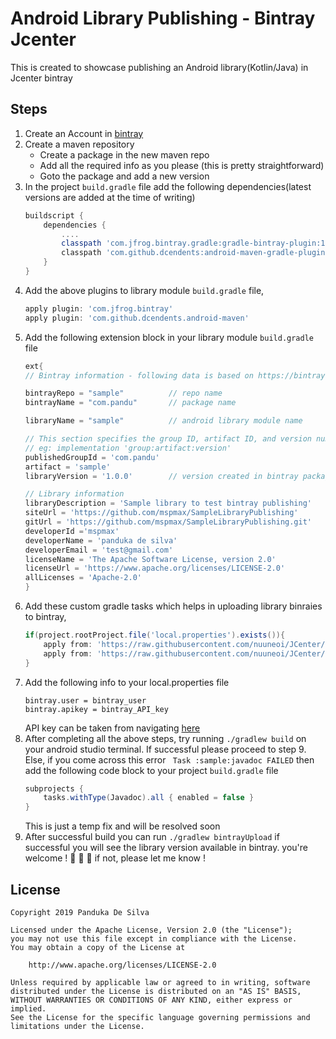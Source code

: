 # Android Library Publishing - Bintray Jcenter
This is created to showcase publishing an Android library(Kotlin/Java) in Jcenter bintray

## Steps
1. Create an Account in [bintray](https://bintray.com/)
2. Create a maven repository
    * Create a package in the new maven repo
    * Add all the required info as you please (this is pretty straightforward)
    * Goto the package and add a new version
3. In the project `build.gradle` file add the following dependencies(latest versions are added at the time of writing)
    ``` groovy
    buildscript {
        dependencies {
            ....
            classpath 'com.jfrog.bintray.gradle:gradle-bintray-plugin:1.8.4'
            classpath 'com.github.dcendents:android-maven-gradle-plugin:2.1'
        }
    }
    ```
4. Add the above plugins to library module `build.gradle` file,
    ``` groovy
    apply plugin: 'com.jfrog.bintray'
    apply plugin: 'com.github.dcendents.android-maven'
    ```
5. Add the following extension block in your library module `build.gradle` file
    ``` groovy
   ext{
    // Bintray information - following data is based on https://bintray.com/mspmax/sample/com.pandu

    bintrayRepo = "sample"          // repo name
    bintrayName = "com.pandu"       // package name

    libraryName = "sample"          // android library module name

    // This section specifies the group ID, artifact ID, and version number respectively
    // eg: implementation 'group:artifact:version'
    publishedGroupId = 'com.pandu'
    artifact = 'sample'
    libraryVersion = '1.0.0'        // version created in bintray package

    // Library information
    libraryDescription = 'Sample library to test bintray publishing'
    siteUrl = 'https://github.com/mspmax/SampleLibraryPublishing'
    gitUrl = 'https://github.com/mspmax/SampleLibraryPublishing.git'
    developerId ='mspmax'
    developerName = 'panduka de silva'
    developerEmail = 'test@gmail.com'
    licenseName = 'The Apache Software License, version 2.0'
    licenseUrl = 'https://www.apache.org/licenses/LICENSE-2.0'
    allLicenses = 'Apache-2.0'
   }
    ```
6. Add these custom gradle tasks which helps in uploading library binraies to bintray,
    ``` groovy
    if(project.rootProject.file('local.properties').exists()){
        apply from: 'https://raw.githubusercontent.com/nuuneoi/JCenter/master/installv1.gradle'
        apply from: 'https://raw.githubusercontent.com/nuuneoi/JCenter/master/bintrayv1.gradle'
    }
    ```
7. Add the following info to your local.properties file
    ```
    bintray.user = bintray_user
    bintray.apikey = bintray_API_key 
    ```
    API key can be taken from navigating [here](https://bintray.com/profile/edit/organizations)
8. After completing all the above steps, try running `./gradlew build` on your android studio terminal. If successful please proceed to step 9. Else, if you come across this error ` Task :sample:javadoc FAILED` then add the following code block to your project `build.gradle` file
   ``` groovy
   subprojects {
       tasks.withType(Javadoc).all { enabled = false }
   }
   ```
   This is just a temp fix and will be resolved soon
9.  After successful build you can run `./gradlew bintrayUpload` if successful you will see the library version available in bintray. you're welcome ! :tada: :punch: :muscle:   if not, please let me know !


License
-------

    Copyright 2019 Panduka De Silva

    Licensed under the Apache License, Version 2.0 (the "License");
    you may not use this file except in compliance with the License.
    You may obtain a copy of the License at

        http://www.apache.org/licenses/LICENSE-2.0

    Unless required by applicable law or agreed to in writing, software
    distributed under the License is distributed on an "AS IS" BASIS,
    WITHOUT WARRANTIES OR CONDITIONS OF ANY KIND, either express or implied.
    See the License for the specific language governing permissions and
    limitations under the License.
